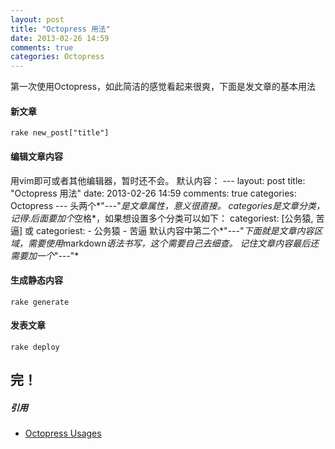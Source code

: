 ```yaml
---
layout: post
title: "Octopress 用法"
date: 2013-02-26 14:59
comments: true
categories: Octopress 
---
```

第一次使用Octopress，如此简洁的感觉看起来很爽，下面是发文章的基本用法

#### 新文章
	rake new_post["title"]

#### 编辑文章内容
用vim即可或者其他编辑器，暂时还不会。
默认内容：
	---
	layout: post
	title: "Octopress 用法"
	date: 2013-02-26 14:59
	comments: true
	categories: Octopress 
	---
头两个*"---"*是文章属性，意义很直接。
*categories*是文章分类，记得*:*后面要加个*空格*，如果想设置多个分类可以如下：
	categoriest: [公务猿, 苦逼]
或
	categoriest:
	- 公务猿
	- 苦逼
默认内容中第二个*"---"*下面就是文章内容区域，需要使用*markdown*语法书写，这个需要自己去细查。
	记住文章内容最后还需要加一个*"---"*
#### 生成静态内容
	rake generate

#### 发表文章
	rake deploy

完！
---
##### 引用
*	[Octopress Usages](http://cofthew7.github.com/blog/2012/06/23/octopress-usages/)
